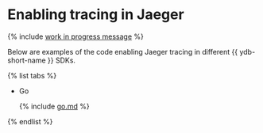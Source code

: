 # Enabling tracing in Jaeger

{% include [work in progress message](../../_includes/addition.md) %}

Below are examples of the code enabling Jaeger tracing in different {{ ydb-short-name }} SDKs.

{% list tabs %}

- Go

  {% include [go.md](jaeger/go.md) %}

{% endlist %}